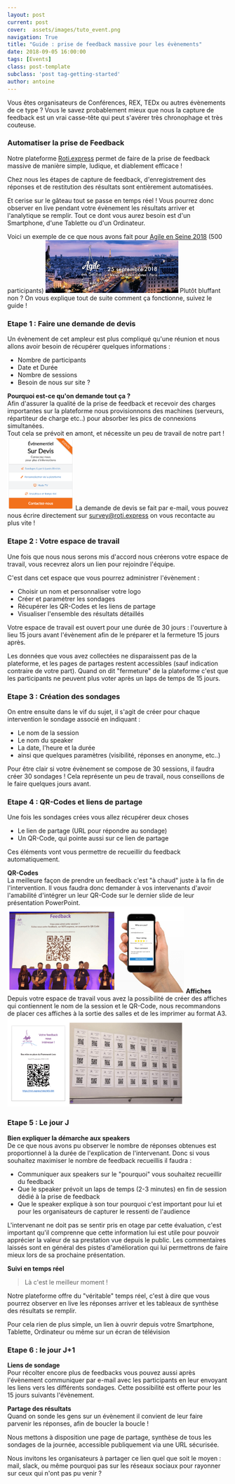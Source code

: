 ```yaml
---
layout: post
current: post
cover:  assets/images/tuto_event.png
navigation: True
title: "Guide : prise de feedback massive pour les évènements"
date: 2018-09-05 16:00:00
tags: [Events]
class: post-template
subclass: 'post tag-getting-started'
author: antoine
---
```


Vous êtes organisateurs de Conférences, REX, TEDx ou autres évènements de ce type ? Vous le savez probablement mieux que nous la capture de feedback est un vrai casse-tête qui peut s'avérer très chronophage et très couteuse.


### Automatiser la prise de Feedback ###

Notre plateforme <a href="https://roti.express">Roti.express</a> permet de faire de la prise de feedback massive de manière simple, ludique, et diablement efficace !

Chez nous les étapes de capture de feedback, d'enregistrement des réponses et de restitution des résultats sont entièrement automatisées.

Et cerise sur le gâteau tout se passe en temps réel ! Vous pourrez donc observer en live pendant votre évènement les résultats arriver et l'analytique se remplir. Tout ce dont vous aurez besoin est d'un Smartphone, d'une Tablette ou d'un Ordinateur.

Voici un exemple de ce que nous avons fait pour <a href="https://roti.express/feedback/aes2018">Agile en Seine 2018</a> (500 participants)
<a href="https://roti.express/feedback/aes2018"><img src="/assets/images/aes_background1.png" target="blank" alt="drawing" width="60%"/></a>
Plutôt bluffant non ? On vous explique tout de suite comment ça fonctionne, suivez le guide !

###  Etape 1 : Faire une demande de devis ###

Un évènement de cet ampleur est plus compliqué qu'une réunion et nous allons avoir besoin de récupérer quelques informations :
<ul>
<li>Nombre de participants</li>
<li>Date et Durée</li>
<li>Nombre de sessions</li>
<li>Besoin de nous sur site ?</li>
</ul>

<b>Pourquoi est-ce qu'on demande tout ça ?</b> <br>
Afin d'assurer la qualité de la prise de feedback et recevoir des charges importantes sur la plateforme nous provisionnons des machines (serveurs, répartiteur de charge etc..) pour absorber les pics de connexions simultanées.
<br>Tout cela se prévoit en amont, et nécessite un peu de travail de notre part !
<img src="/assets/images/event_offering.png" target="blank" alt="drawing" width="30%"/>
La demande de devis se fait par e-mail, vous pouvez nous écrire directement sur <a href="mailto:survey@roti.express">survey@roti.express</a> on vous recontacte au plus vite !

###  Etape 2 : Votre espace de travail ###

Une fois que nous nous serons mis d'accord nous créerons votre espace de travail, vous recevrez alors un lien pour rejoindre l'équipe.

C'est dans cet espace que vous pourrez administrer l'évènement :
- Choisir un nom et personnaliser votre logo
- Créer et paramétrer les sondages
- Récupérer les QR-Codes et les liens de partage
- Visualiser l'ensemble des résultats détaillés

Votre espace de travail est ouvert pour une durée de 30 jours : l'ouverture à lieu 15 jours avant l'évènement afin de le préparer et la fermeture 15 jours après.

Les données que vous avez collectées ne disparaissent pas de la plateforme, et les pages de partages restent accessibles (sauf indication contraire de votre part). Quand on dit "fermeture" de la plateforme c'est que les participants ne peuvent plus voter après un laps de temps de 15 jours.

###  Etape 3 : Création des sondages ###

On entre ensuite dans le vif du sujet, il s'agit de créer pour chaque intervention le sondage associé en indiquant :
<ul>
<li>Le nom de la session</li>
<li>Le nom du speaker</li>
<li>La date, l'heure et la durée</li>
<li>ainsi que quelques paramètres (visibilité, réponses en anonyme, etc..)</li>
</ul>
Pour être clair si votre évènement se compose de 30 sessions, il faudra créer 30 sondages ! Cela représente un peu de travail, nous conseillons de le faire quelques jours avant.


###  Etape 4 : QR-Codes et liens de partage ###
Une fois les sondages crées vous allez récupérer deux choses
<ul>
<li>Le lien de partage (URL pour répondre au sondage)</li>
<li>Un QR-Code, qui pointe aussi sur ce lien de partage </li>
</ul>
Ces éléments vont vous permettre de recueillir du feedback automatiquement.

<b>QR-Codes</b><br>
La meilleure façon de prendre un feedback c'est "à chaud" juste à la fin de l'intervention. Il vous faudra donc demander à vos intervenants d'avoir l'amabilité d'intégrer un leur QR-Code sur le dernier slide de leur présentation PowerPoint.
<img src="/assets/images/hand.png" target="blank" alt="drawing" width="80%"/>
<b>Affiches</b><br>
Depuis votre espace de travail vous avez la possibilité de créer des affiches qui contiennent le nom de la session et le QR-Code, nous recommandons de placer ces affiches à la sortie des salles et de les imprimer au format A3.
<img src="/assets/images/aes_wall.png" target="blank" alt="drawing" width="80%"/>

###  Etape 5 : Le jour J ###

<b>Bien expliquer la démarche aux speakers</b><br>
De ce que nous avons pu observer le nombre de réponses obtenues est proportionnel à la durée de l'explication de l'intervenant. Donc si vous souhaitez maximiser le nombre de feedback recueillis il faudra :
<ul>
<li>Communiquer aux speakers sur le "pourquoi" vous souhaitez recueillir du feedback</li>
<li>Que le speaker prévoit un laps de temps (2-3 minutes) en fin de session dédié à la prise de feedback</li>
<li>Que le speaker explique à son tour pourquoi c'est important pour lui et pour les organisateurs de capturer le ressenti de l'audience</li>
</ul>
L'intervenant ne doit pas se sentir pris en otage par cette évaluation, c'est important qu'il comprenne que cette information lui est utile pour pouvoir apprécier la valeur de sa prestation vue depuis le public. Les commentaires laissés sont en général des pistes d'amélioration qui lui permettrons de faire mieux lors de sa prochaine présentation.

<b>Suivi en temps réel</b><br>
>Là c'est le meilleur moment !

Notre plateforme offre du "véritable" temps réel, c'est à dire que vous pourrez observer en live les réponses arriver et les tableaux de synthèse des résultats se remplir.

Pour cela rien de plus simple, un lien à ouvrir depuis votre Smartphone, Tablette, Ordinateur ou même sur un écran de télévision


###  Etape 6 : le jour J+1 ###
<b>Liens de sondage</b><br>
Pour récolter encore plus de feedbacks vous pouvez aussi après l'évènement communiquer par e-mail avec les participants en leur envoyant les liens vers les différents sondages.
Cette possibilité est offerte pour les 15 jours suivants l'évènement.

<b>Partage des résultats</b><br>
Quand on sonde les gens sur un évènement il convient de leur faire parvenir les réponses, afin de boucler la boucle !

Nous mettons à disposition une page de partage, synthèse de tous les sondages de la journée, accessible publiquement via une URL sécurisée.

Nous invitons les organisateurs à partager ce lien quel que soit le moyen : mail, slack, ou même pourquoi pas sur les réseaux sociaux pour rayonner sur ceux qui n'ont pas pu venir ?
